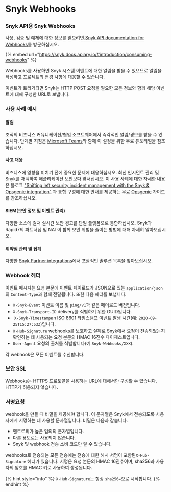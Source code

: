 # Snyk Webhooks

### Snyk API용 Snyk Webhooks

사용, 검증 및 예제에 대한 정보를 얻으려면[ Snyk API documentation for Webhooks](https://snyk.docs.apiary.io/#introduction/consuming-webhooks)를 방문하십시오.

{% embed url="https://snyk.docs.apiary.io/#introduction/consuming-webhooks" %}

Webhooks를 사용하면 Snyk 시스템 이벤트에 대한 알림을 받을 수 있으므로 알림을 작성하고 프로젝트의 변경 사항에 대응할 수 있습니다.

이벤트가 트리거되면 Snyk는 HTTP POST 요청을 필요한 모든 정보와 함께 해당 이벤트에 대해 구성한 URL로 보냅니다.

### 사용 사례 예시

#### 알림

조직의 비즈니스 커뮤니케이션/협업 소프트웨어에서 즉각적인 알림/경보를 받을 수 있습니다. 단계별 지침은 [Microsoft Teams](../../../tutorials/microsoft-azure/notifications-in-microsoft-teams/)와 함께 이 설정을 위한 무료 튜토리얼을 참조하십시오.

#### 사고 대응

비즈니스에 영향을 미치기 전에 중요한 문제에 대응하십시오. 최신 인시던트 관리 및 Snyk를 채택하여 애플리케이션 보안보다 앞서십시오. 이 사용 사례에 대한 자세한 내용은 블로그 ["Shifting left security incident management with the Snyk & Opsgenie integration"](https://snyk.io/blog/security-incident-management-snyk-opsgenie-integration/) 과 통합 구성에 대한 안내를 제공하는 무료 [Opsgenie](../../../tutorials/atlassian/opsgenie/) 가이드를 참조하십시오.

#### SIEM(보안 정보 및 이벤트 관리)

다양한 소스에 걸쳐 실시간 보안 경고를 단일 플랫폼으로 통합하십시오. Snyk과 Rapid7의 파트너십 및 NAT이 함께 보안 위험을 줄이는 방법에 대해 자세히 알아보십시오.

#### 취약점 관리 및 집계

다양한 [Snyk Partner integrations](../vulnerability-management-tools/)에서 포괄적인 솔루션 목록을 찾아보십시오.

### Webhook 헤더

이벤트 메시지는 요청 본문에 이벤트 페이로드가 JSON으로 있는 `application/json`의 `Content-Type​`과 함께 전달됩니다. 또한 다음 헤더를 보냅니다.

* `X-Snyk-Event` 이벤트 이름 및 `ping/v1`과 같은 페이로드 버전입니다.
* `X-Snyk-Transport-ID` delivery를 식별하기 위한 GUID입니다.
* ​ `X-Snyk-Timestamp`an ISO 8601 타임스탬프 이벤트 발생 시간(예: `2020-09-25T15:27:53Z`)입니다.
* `X-Hub-Signature` webhooks를 보호하고 실제로 Snyk에서 요청이 전송되었는지 확인하는 데 사용되는 요청 본문의 HMAC 16진수 다이제스트입니다.
* `User-Agent​` 요청의 출처를 식별합니다(예: ​`Snyk-Webhooks/XXX`).

각 webhook은 모든 이벤트를 수신합니다.

### 보안 SSL

Webhooks는 HTTPS 프로토콜을 사용하는 URL에 대해서만 구성할 수 있습니다. HTTP가 허용되지 않습니다.

### 서명요청

webhook을 만들 때 비밀을 제공해야 합니다. 이 문자열은 Snyk에서 전송되도록 사용자에게 서명하는 데 사용할 문자열입니다. 비밀은 다음과 같습니다.

* 엔트로피가 높은 임의의 문자열입니다.
* 다른 용도로는 사용되지 않습니다.
* Snyk 및 webhook 전송 소비 코드만 알 수 있습니다.

webhooks로 전송되는 모든 전송에는 전송에 대한 해시 서명이 포함된 ​`X-Hub-Signature` ​헤더가 있습니다. 서명은 요청 본문의 HMAC 16진수이며, sha256과 사용자의 암호를 HMAC 키로 사용하여 생성됩니다.

{% hint style="info" %}
`X-Hub-Signature​`는 항상 `sha256=`으로 시작합니다.
{% endhint %}
